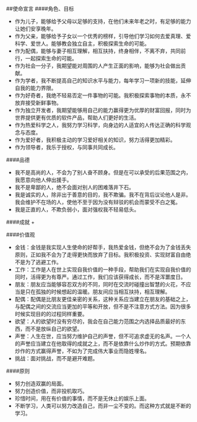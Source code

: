##使命宣言
####角色、目标
+ 作为儿子，能够给予父母以足够的支持，在他们未来年老之时，有足够的能力让她们安享晚年。
+ 作为父亲，能够给予子女以一个优秀的榜样，引导他们学习如何去爱真理、爱科学、爱世人。能够教会独立自主，积极探索生命的可能。
+ 作为配偶，能够与妻子相互理解，相互扶持，终身相伴，不离不弃，共同前行，一起探索生命的可能。
+ 作为社会一分子，我期望能对周围的人产生正面的影响，能够为社会做出贡献。
+ 作为学者，我不断提高自己的知识水平与能力，每年学习一项新的技能，延伸自我的能力界限。
+ 作为好奇者，我绝不轻易否定一件事物的可能。我积极探索事物的本质，永不放弃接受新鲜事物。
+ 作为独立开发者，我期望能够用自己的能力赢得更为优厚的财富回报，同时为世界提供更有优质的软件产品，帮助人们更好的生活。
+ 作为热爱科学之人，我努力学习科学，向身边的人适宜的人传达正确的科学观念与态度。
+ 作为爱好者，我积极主动的学习爱好相关的知识，努力活得更加精彩。
+ 作为领导者，我乐于授权，与同事共同成长。

####品德
+ 我不是高尚的人，不会为了别人奋不顾身。但是在可以承受的后果范围之内，我愿意向他人伸出援手。
+ 我不是卑鄙的人，绝不会面对别人的困难落井下石。
+ 我是诚实的人，除非出于善意的目的，我不欺骗。我不在背后议论他人是非。我会维护不在场的人，使他不至于因为没有辩驳的机会而蒙受不白之冤。
+ 我是正直的人，不欺负弱小，面对强权我不轻易低头。

####成就
+ 


####价值观
+ 金钱：金钱是我实现人生使命的好帮手，我热爱金钱，但绝不会为了金钱丢失原则，正如我不会为了走得更快而放弃了目标。我积极投资、实现财富自由绝不是为了逃避工作。
+ 工作：工作是人在世上实现自我价值的一种手段，帮助我们在实现自我价值的同时，活得更为有尊严。通过工作，我们应该获得成长，而不是浑噩度日。
+ 朋友：朋友应当能够容忍双方的不同，同时在交流时碰撞出智慧的火花，不应当是只在孤独的时候想起的温暖。朋友间应当相互扶持，相互理解。
+ 配偶：配偶是比朋友更佳亲密的关系，这种关系应当建立在朋友的基础之上，与配偶之间的交流应当更加的平等和开放，但不是不注意方式方法。因为很多时候实现目的的过程同样重要。
+ 欲望：人的欲望时没有穷尽的，我会在自己能力范围之内选择品质最好的东西，而不是放纵自己的欲望。
+ 声誉：人生在世，应当努力维护自己的声誉，但不可追求虚无的名声。一个人的声誉应当建立在他取得的成就之上，而不是依靠什么炒作的方式。预期依靠炒作的方式赢得声誉，不如为了完成伟大事业而隐姓埋名。
+ 挑战：面对挑战，而不是避开难题。

####原则
+ 努力创造双赢的局面。
+ 努力创造价值，而非投机取巧。
+ 珍惜时间，用在有价值的事情，而不是无休止的娱乐上面。
+ 不断学习，人类可以努力改造自己，而非一尘不变的。而这种方式就是不断的学习。